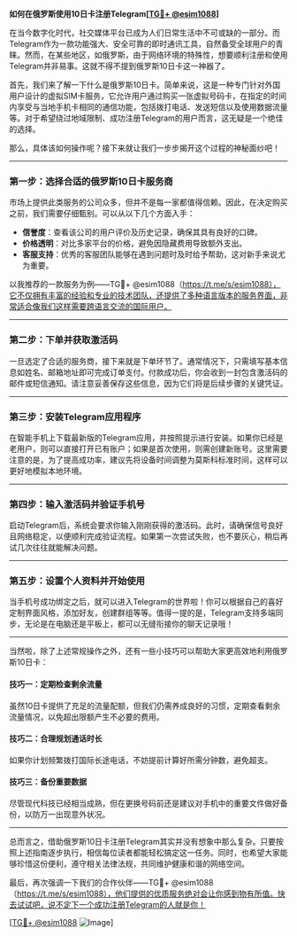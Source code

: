 **如何在俄罗斯使用10日卡注册Telegram[[TG💪+ @esim1088](https://t.me/s/esim1088)]**

在当今数字化时代，社交媒体平台已成为人们日常生活中不可或缺的一部分。而Telegram作为一款功能强大、安全可靠的即时通讯工具，自然备受全球用户的青睐。然而，在某些地区，如俄罗斯，由于网络环境的特殊性，想要顺利注册和使用Telegram并非易事。这就不得不提到俄罗斯10日卡这一神器了。

首先，我们来了解一下什么是俄罗斯10日卡。简单来说，这是一种专门针对外国用户设计的虚拟SIM卡服务，它允许用户通过购买一张虚拟号码卡，在指定的时间内享受与当地手机卡相同的通信功能，包括拨打电话、发送短信以及使用数据流量等。对于希望绕过地域限制、成功注册Telegram的用户而言，这无疑是一个绝佳的选择。

那么，具体该如何操作呢？接下来就让我们一步步揭开这个过程的神秘面纱吧！

---

### **第一步：选择合适的俄罗斯10日卡服务商**
市场上提供此类服务的公司众多，但并不是每一家都值得信赖。因此，在决定购买之前，我们需要仔细甄别。可以从以下几个方面入手：
- **信誉度**：查看该公司的用户评价及历史记录，确保其具有良好的口碑。
- **价格透明**：对比多家平台的价格，避免因隐藏费用导致额外支出。
- **客服支持**：优秀的客服团队能够在遇到问题时及时给予帮助，这对新手来说尤为重要。

以我推荐的一款服务为例——TG💪+ @esim1088（https://t.me/s/esim1088），它不仅拥有丰富的经验和专业的技术团队，还提供了多种语言版本的服务界面，非常适合像我们这样需要跨语言交流的国际用户。

---

### **第二步：下单并获取激活码**
一旦选定了合适的服务商，接下来就是下单环节了。通常情况下，只需填写基本信息如姓名、邮箱地址即可完成订单支付。付款成功后，你会收到一封包含激活码的邮件或短信通知。请注意妥善保存这些信息，因为它们将是后续步骤的关键凭证。

---

### **第三步：安装Telegram应用程序**
在智能手机上下载最新版的Telegram应用，并按照提示进行安装。如果你已经是老用户，则可以直接打开已有账户；如果是首次使用，则需创建新账号。这里需要注意的是，为了提高成功率，建议先将设备时间调整为莫斯科标准时间，这样可以更好地模拟本地环境。

---

### **第四步：输入激活码并验证手机号**
启动Telegram后，系统会要求你输入刚刚获得的激活码。此时，请确保信号良好且网络稳定，以便顺利完成验证流程。如果第一次尝试失败，也不要灰心，稍后再试几次往往就能解决问题。

---

### **第五步：设置个人资料并开始使用**
当手机号成功绑定之后，就可以进入Telegram的世界啦！你可以根据自己的喜好定制界面风格，添加好友，创建群组等等。值得一提的是，Telegram支持多端同步，无论是在电脑还是平板上，都可以无缝衔接你的聊天记录哦！

---

当然啦，除了上述常规操作之外，还有一些小技巧可以帮助大家更高效地利用俄罗斯10日卡：

#### **技巧一：定期检查剩余流量**
虽然10日卡提供了充足的流量配额，但我们仍需养成良好的习惯，定期查看剩余流量情况，以免超出限额产生不必要的费用。

#### **技巧二：合理规划通话时长**
如果你计划频繁拨打国际长途电话，不妨提前计算好所需分钟数，避免超支。

#### **技巧三：备份重要数据**
尽管现代科技已经相当成熟，但在更换号码前还是建议对手机中的重要文件做好备份，以防万一出现意外状况。

---

总而言之，借助俄罗斯10日卡注册Telegram其实并没有想象中那么复杂。只要按照上述指南逐步执行，相信每位读者都能轻松搞定这一任务。同时，也希望大家能够珍惜这份便利，遵守相关法律法规，共同维护健康和谐的网络空间。

最后，再次强调一下我们的合作伙伴——TG💪+ @esim1088（https://t.me/s/esim1088），他们提供的优质服务绝对会让你感到物有所值。快去试试吧，说不定下一个成功注册Telegram的人就是你！

[[TG💪+ @esim1088](https://t.me/s/esim1088) ![Image](https://i.postimg.cc/4NQfJmqS/Snipaste-2025-05-13-00-14-12.png)]